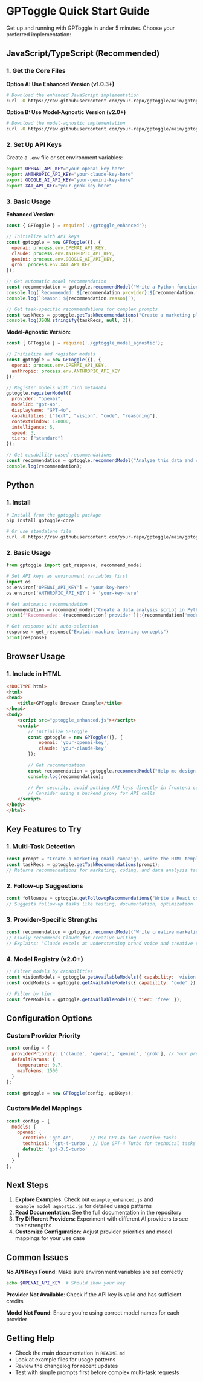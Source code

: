 # GPToggle Quick Start Guide

Get up and running with GPToggle in under 5 minutes. Choose your preferred implementation:

## JavaScript/TypeScript (Recommended)

### 1. Get the Core Files

**Option A: Use Enhanced Version (v1.0.3+)**
```bash
# Download the enhanced JavaScript implementation
curl -O https://raw.githubusercontent.com/your-repo/gptoggle/main/gptoggle_enhanced.js
```

**Option B: Use Model-Agnostic Version (v2.0+)**
```bash
# Download the model-agnostic implementation
curl -O https://raw.githubusercontent.com/your-repo/gptoggle/main/gptoggle_model_agnostic.js
```

### 2. Set Up API Keys

Create a `.env` file or set environment variables:
```bash
export OPENAI_API_KEY="your-openai-key-here"
export ANTHROPIC_API_KEY="your-claude-key-here"
export GOOGLE_AI_API_KEY="your-gemini-key-here"
export XAI_API_KEY="your-grok-key-here"
```

### 3. Basic Usage

**Enhanced Version:**
```javascript
const { GPToggle } = require('./gptoggle_enhanced');

// Initialize with API keys
const gptoggle = new GPToggle({}, {
  openai: process.env.OPENAI_API_KEY,
  claude: process.env.ANTHROPIC_API_KEY,
  gemini: process.env.GOOGLE_AI_API_KEY,
  grok: process.env.XAI_API_KEY
});

// Get automatic model recommendation
const recommendation = gptoggle.recommendModel("Write a Python function to calculate fibonacci numbers");
console.log(`Recommended: ${recommendation.provider}:${recommendation.model}`);
console.log(`Reason: ${recommendation.reason}`);

// Get task-specific recommendations for complex prompts
const taskRecs = gptoggle.getTaskRecommendations("Create a marketing plan and build a React signup form");
console.log(JSON.stringify(taskRecs, null, 2));
```

**Model-Agnostic Version:**
```javascript
const { GPToggle } = require('./gptoggle_model_agnostic');

// Initialize and register models
const gptoggle = new GPToggle({}, {
  openai: process.env.OPENAI_API_KEY,
  anthropic: process.env.ANTHROPIC_API_KEY
});

// Register models with rich metadata
gptoggle.registerModel({
  provider: "openai",
  modelId: "gpt-4o",
  displayName: "GPT-4o",
  capabilities: ["text", "vision", "code", "reasoning"],
  contextWindow: 128000,
  intelligence: 5,
  speed: 3,
  tiers: ["standard"]
});

// Get capability-based recommendations
const recommendation = gptoggle.recommendModel("Analyze this data and create visualizations");
console.log(recommendation);
```

## Python

### 1. Install

```bash
# Install from the gptoggle package
pip install gptoggle-core

# Or use standalone file
curl -O https://raw.githubusercontent.com/your-repo/gptoggle/main/gptoggle_minimal.py
```

### 2. Basic Usage

```python
from gptoggle import get_response, recommend_model

# Set API keys as environment variables first
import os
os.environ['OPENAI_API_KEY'] = 'your-key-here'
os.environ['ANTHROPIC_API_KEY'] = 'your-key-here'

# Get automatic recommendation
recommendation = recommend_model("Create a data analysis script in Python")
print(f"Recommended: {recommendation['provider']}:{recommendation['model']}")

# Get response with auto-selection
response = get_response("Explain machine learning concepts")
print(response)
```

## Browser Usage

### 1. Include in HTML

```html
<!DOCTYPE html>
<html>
<head>
    <title>GPToggle Browser Example</title>
</head>
<body>
    <script src="gptoggle_enhanced.js"></script>
    <script>
        // Initialize GPToggle
        const gptoggle = new GPToggle({}, {
            openai: 'your-openai-key',
            claude: 'your-claude-key'
        });
        
        // Get recommendation
        const recommendation = gptoggle.recommendModel("Help me design a website");
        console.log(recommendation);
        
        // For security, avoid putting API keys directly in frontend code
        // Consider using a backend proxy for API calls
    </script>
</body>
</html>
```

## Key Features to Try

### 1. Multi-Task Detection
```javascript
const prompt = "Create a marketing email campaign, write the HTML template, and analyze competitor pricing";
const taskRecs = gptoggle.getTaskRecommendations(prompt);
// Returns recommendations for marketing, coding, and data analysis tasks
```

### 2. Follow-up Suggestions
```javascript
const followups = gptoggle.getFollowupRecommendations("Write a React component for user authentication");
// Suggests follow-up tasks like testing, documentation, optimization
```

### 3. Provider-Specific Strengths
```javascript
const recommendation = gptoggle.recommendModel("Write creative marketing copy");
// Likely recommends Claude for creative writing
// Explains: "Claude excels at understanding brand voice and creative copywriting"
```

### 4. Model Registry (v2.0+)
```javascript
// Filter models by capabilities
const visionModels = gptoggle.getAvailableModels({ capability: 'vision' });
const codeModels = gptoggle.getAvailableModels({ capability: 'code' });

// Filter by tier
const freeModels = gptoggle.getAvailableModels({ tier: 'free' });
```

## Configuration Options

### Custom Provider Priority
```javascript
const config = {
  providerPriority: ['claude', 'openai', 'gemini', 'grok'], // Your preferred order
  defaultParams: {
    temperature: 0.7,
    maxTokens: 1500
  }
};

const gptoggle = new GPToggle(config, apiKeys);
```

### Custom Model Mappings
```javascript
const config = {
  models: {
    openai: {
      creative: 'gpt-4o',      // Use GPT-4o for creative tasks
      technical: 'gpt-4-turbo', // Use GPT-4 Turbo for technical tasks
      default: 'gpt-3.5-turbo'
    }
  }
};
```

## Next Steps

1. **Explore Examples**: Check out `example_enhanced.js` and `example_model_agnostic.js` for detailed usage patterns
2. **Read Documentation**: See the full documentation in the repository
3. **Try Different Providers**: Experiment with different AI providers to see their strengths
4. **Customize Configuration**: Adjust provider priorities and model mappings for your use case

## Common Issues

**No API Keys Found**: Make sure environment variables are set correctly
```bash
echo $OPENAI_API_KEY  # Should show your key
```

**Provider Not Available**: Check if the API key is valid and has sufficient credits

**Model Not Found**: Ensure you're using correct model names for each provider

## Getting Help

- Check the main documentation in `README.md`
- Look at example files for usage patterns
- Review the changelog for recent updates
- Test with simple prompts first before complex multi-task requests
